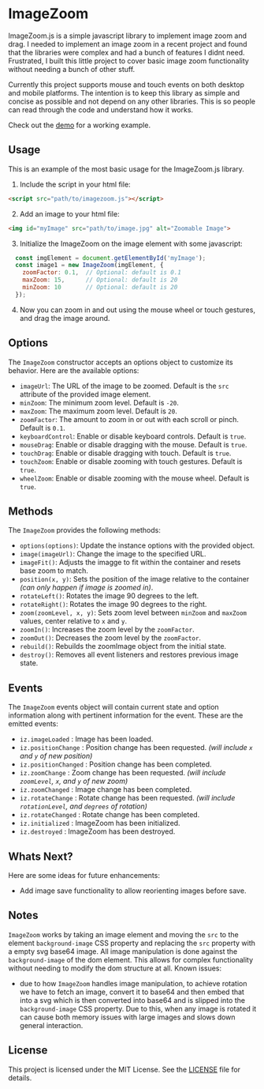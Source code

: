 # ImageZoom
ImageZoom.js is a simple javascript library to implement image zoom and drag.  I needed to implement an image zoom in a recent project and found that the libraries were complex and had a bunch of features I didnt need.  Frustrated, I built this little project to cover basic image zoom functionality without needing a bunch of other stuff.  

Currently this project supports mouse and touch events on both desktop and mobile platforms.  The intention is to keep this library as simple and concise as possible and not depend on any other libraries.  This is so people can read through the code and understand how it works.

Check out the [demo](https://eldinocodes.github.io/ImageZoom/example) for a working example.

## Usage
This is an example of the most basic usage for the ImageZoom.js library.

1. Include the script in your html file:
```html
<script src="path/to/imagezoom.js"></script>
```
2. Add an image to your html file:
```html
<img id="myImage" src="path/to/image.jpg" alt="Zoomable Image">
```
3. Initialize the ImageZoom on the image element with some javascript:
```javascript
  const imgElement = document.getElementById('myImage');
  const image1 = new ImageZoom(imgElement, {
	zoomFactor: 0.1,  // Optional: default is 0.1
	maxZoom: 15,      // Optional: default is 20
	minZoom: 10       // Optional: default is 20
  });
```
4. Now you can zoom in and out using the mouse wheel or touch gestures, and drag the image around.

## Options
The `ImageZoom` constructor accepts an options object to customize its behavior. Here are the available options:
- `imageUrl`: The URL of the image to be zoomed. Default is the `src` attribute of the provided image element.
- `minZoom`: The minimum zoom level. Default is `-20`.
- `maxZoom`: The maximum zoom level. Default is `20`.
- `zoomFactor`: The amount to zoom in or out with each scroll or pinch. Default is `0.1`.
- `keyboardControl`: Enable or disable keyboard controls. Default is `true`.
- `mouseDrag`: Enable or disable dragging with the mouse. Default is `true`.
- `touchDrag`: Enable or disable dragging with touch. Default is `true`.
- `touchZoom`: Enable or disable zooming with touch gestures. Default is `true`.
- `wheelZoom`: Enable or disable zooming with the mouse wheel. Default is `true`.

## Methods
The `ImageZoom` provides the following methods:
- `options(options)`: Update the instance options with the provided object.
- `image(imageUrl)`: Change the image to the specified URL.
- `imageFit()`: Adjusts the imagge to fit within the container and resets base zoom to match.
- `position(x, y)`: Sets the position of the image relative to the container *(can only happen if image is zoomed in)*.
- `rotateLeft()`: Rotates the image 90 degrees to the left.
- `rotateRight()`: Rotates the image 90 degrees to the right.
- `zoom(zoomLevel, x, y)`: Sets zoom level between `minZoom` and `maxZoom` values, center relative to `x` and `y`.
- `zoomIn()`: Increases the zoom level by the `zoomFactor`.
- `zoomOut()`: Decreases the zoom level by the `zoomFactor`.
- `rebuild()`: Rebuilds the zoomImage object from the initial state.
- `destroy()`: Removes all event listeners and restores previous image state.

## Events
The `ImageZoom` events object will contain current state and option information along with pertinent information for the event.  These are the emitted events:
- `iz.imageLoaded` : Image has been loaded.
- `iz.positionChange` : Position change has been requested. *(will include `x` and `y` of new position)*
- `iz.positionChanged` : Position change has been completed.
- `iz.zoomChange` : Zoom change has been requested. *(will include `zoomLevel`, `x`, and `y` of new zoom)*
- `iz.zoomChanged` : Image change has been completed.
- `iz.rotateChange` : Rotate change has been requested. *(will include `rotationLevel`, and `degrees` of rotation)*
- `iz.rotateChanged` : Rotate change has been completed.
- `iz.initialized` : ImageZoom has been initialized.
- `iz.destroyed` : ImageZoom has been destroyed.

## Whats Next?
Here are some ideas for future enhancements:
- Add image save functionality to allow reorienting images before save.

## Notes
`ImageZoom` works by taking an image element and moving the `src` to the element `background-image` CSS property and replacing the `src` property with a empty svg base64 image.  All image manipulation is done against the `background-image` of the dom element.  This allows for complex functionality without needing to modify the dom structure at all.
Known issues:
- due to how `ImageZoom` handles image manipulation, to achieve rotation we have to fetch an image, convert it to base64 and then embed that into a svg which is then converted into base64 and is slipped into the `background-image` CSS property.  Due to this, when any image is rotated it can cause both memory issues with large images and slows down general interaction.

## License
This project is licensed under the MIT License. See the [LICENSE](LICENSE) file for details.
